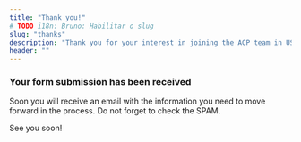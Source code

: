 ```yaml
---
title: "Thank you!"
# TODO i18n: Bruno: Habilitar o slug
slug: "thanks"
description: "Thank you for your interest in joining the ACP team in US"
header: ""
---
```


### Your form submission has been received

Soon you will receive an email with the information you need to move forward in the process. Do not forget to check the SPAM.

See you soon!
